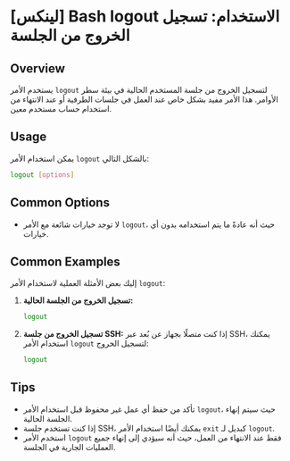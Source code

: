 # [لينكس] Bash logout الاستخدام: تسجيل الخروج من الجلسة

## Overview
يستخدم الأمر `logout` لتسجيل الخروج من جلسة المستخدم الحالية في بيئة سطر الأوامر. هذا الأمر مفيد بشكل خاص عند العمل في جلسات الطرفية أو عند الانتهاء من استخدام حساب مستخدم معين.

## Usage
يمكن استخدام الأمر `logout` بالشكل التالي:

```bash
logout [options]
```

## Common Options
- لا توجد خيارات شائعة مع الأمر `logout`، حيث أنه عادةً ما يتم استخدامه بدون أي خيارات.

## Common Examples
إليك بعض الأمثلة العملية لاستخدام الأمر `logout`:

1. **تسجيل الخروج من الجلسة الحالية:**
   ```bash
   logout
   ```

2. **تسجيل الخروج من جلسة SSH:**
   إذا كنت متصلًا بجهاز عن بُعد عبر SSH، يمكنك استخدام الأمر `logout` لتسجيل الخروج:
   ```bash
   logout
   ```

## Tips
- تأكد من حفظ أي عمل غير محفوظ قبل استخدام الأمر `logout`، حيث سيتم إنهاء الجلسة الحالية.
- إذا كنت تستخدم جلسة SSH، يمكنك أيضًا استخدام الأمر `exit` كبديل لـ `logout`.
- استخدم الأمر `logout` فقط عند الانتهاء من العمل، حيث أنه سيؤدي إلى إنهاء جميع العمليات الجارية في الجلسة.